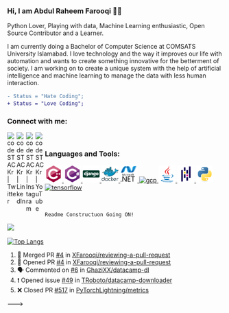 ### Hi, I am Abdul Raheem Farooqi 👋😃

Python Lover, Playing with data, Machine Learning enthusiastic, Open Source Contributor and a Learner.

I am currently doing a Bachelor of Computer Science at COMSATS University Islamabad. I love technology and the way it improves our life with automation and wants to create something innovative for the betterment of society. I am working on to create a unique system with the help of artificial intelligence and machine learning to manage the data with less human interaction.


```diff
- Status = "Hate Coding";
+ Status = "Love Coding";

```

### Connect with me:


[<img align="left" alt="codeSTACKr | Twitter" width="22px" src="https://cdn.jsdelivr.net/npm/simple-icons@v3/icons/twitter.svg" />][twitter]
[<img align="left" alt="codeSTACKr | LinkedIn" width="22px" src="https://cdn.jsdelivr.net/npm/simple-icons@v3/icons/linkedin.svg" />][linkedin]
[<img align="left" alt="codeSTACKr | Instagram" width="22px" src="https://cdn.jsdelivr.net/npm/simple-icons@v3/icons/instagram.svg" />][instagram]
[<img align="left" alt="codeSTACKr | YouTube" width="22px" src="https://cdn.jsdelivr.net/npm/simple-icons@3.13.0/icons/stackoverflow.svg" />][stackoverflow]

<br />

<h3 align="left">Languages and Tools:</h3>
<p align="left"> <a href="https://www.w3schools.com/cpp/" target="_blank" rel="noreferrer"> <img src="https://raw.githubusercontent.com/devicons/devicon/master/icons/cplusplus/cplusplus-original.svg" alt="cplusplus" width="40" height="40"/> </a> <a href="https://www.w3schools.com/cs/" target="_blank" rel="noreferrer"> <img src="https://raw.githubusercontent.com/devicons/devicon/master/icons/csharp/csharp-original.svg" alt="csharp" width="40" height="40"/> </a> <a href="https://www.djangoproject.com/" target="_blank" rel="noreferrer"> <img src="https://raw.githubusercontent.com/devicons/devicon/master/icons/django/django-original.svg" alt="django" width="40" height="40"/> </a> <a href="https://www.docker.com/" target="_blank" rel="noreferrer"> <img src="https://raw.githubusercontent.com/devicons/devicon/master/icons/docker/docker-original-wordmark.svg" alt="docker" width="40" height="40"/> </a> <a href="https://dotnet.microsoft.com/" target="_blank" rel="noreferrer"> <img src="https://raw.githubusercontent.com/devicons/devicon/master/icons/dot-net/dot-net-original-wordmark.svg" alt="dotnet" width="40" height="40"/> </a> <a href="https://cloud.google.com" target="_blank" rel="noreferrer"> <img src="https://www.vectorlogo.zone/logos/google_cloud/google_cloud-icon.svg" alt="gcp" width="40" height="40"/> </a> <a href="https://www.java.com" target="_blank" rel="noreferrer"> <img src="https://raw.githubusercontent.com/devicons/devicon/master/icons/java/java-original.svg" alt="java" width="40" height="40"/> </a> <a href="https://pandas.pydata.org/" target="_blank" rel="noreferrer"> <img src="https://raw.githubusercontent.com/devicons/devicon/2ae2a900d2f041da66e950e4d48052658d850630/icons/pandas/pandas-original.svg" alt="pandas" width="40" height="40"/> </a> <a href="https://www.python.org" target="_blank" rel="noreferrer"> <img src="https://raw.githubusercontent.com/devicons/devicon/master/icons/python/python-original.svg" alt="python" width="40" height="40"/> </a> <a href="https://www.tensorflow.org" target="_blank" rel="noreferrer"> <img src="https://www.vectorlogo.zone/logos/tensorflow/tensorflow-icon.svg" alt="tensorflow" width="40" height="40"/> </a> </p>
<br />

`Readme Constructuon Going ON!`

<img 
   width = "48%" src="https://github-readme-stats.vercel.app/api?username=xfarooqi&show_icons=true&theme=tokyonight" 
/>

 [![Top Langs](https://github-readme-stats.vercel.app/api/top-langs/?username=xfarooqi&layout=compact)](https://github.com/anuraghazra/github-readme-stats)


<!---
 <details>
  <summary>Recent GitHub Activites</summary>
  
 <!--START_SECTION:activity-->
1. 🎉 Merged PR [#4](https://github.com/XFarooqi/reviewing-a-pull-request/pull/4) in [XFarooqi/reviewing-a-pull-request](https://github.com/XFarooqi/reviewing-a-pull-request)
2. 💪 Opened PR [#4](https://github.com/XFarooqi/reviewing-a-pull-request/pull/4) in [XFarooqi/reviewing-a-pull-request](https://github.com/XFarooqi/reviewing-a-pull-request)
3. 🗣 Commented on [#6](https://github.com/GhaziXX/datacamp-dl/issues/6) in [GhaziXX/datacamp-dl](https://github.com/GhaziXX/datacamp-dl)
4. ❗️ Opened issue [#49](https://github.com/TRoboto/datacamp-downloader/issues/49) in [TRoboto/datacamp-downloader](https://github.com/TRoboto/datacamp-downloader)
5. ❌ Closed PR [#517](https://github.com/PyTorchLightning/metrics/pull/517) in [PyTorchLightning/metrics](https://github.com/PyTorchLightning/metrics)
<!--END_SECTION:activity-->
  
</details>


--->

[twitter]: https://twitter.com/X_Farooqi
[stackoverflow]: https://stackoverflow.com/users/17386561/abdul-raheem
[instagram]: https://www.instagram.com/farooqi01/
[linkedin]: https://www.linkedin.com/in/abdul-raheem-343a321bb/


<!---
Make a Comment
After nns\f]elt
ok After a big brake
Changed my name
Adding something in the comment
--->

